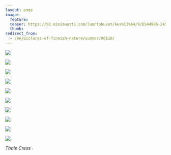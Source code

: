 ```yaml
---
layout: page
image:
  feature:
  teaser: https://b2.minimuutti.com/luontokuvat/kes%C3%A4/9/DS44998-245px.jpg
  thumb:
redirect_from:
  - /en/pictures-of-finnish-nature/summer/00118/
---
```


![](https://b2.minimuutti.com/luontokuvat/kes%C3%A4/9/DS44963-800px.jpg)

![](https://b2.minimuutti.com/luontokuvat/kes%C3%A4/9/DS44965-800px.jpg)

![](https://b2.minimuutti.com/luontokuvat/kes%C3%A4/9/DS44968-800px.jpg)

![](https://b2.minimuutti.com/luontokuvat/kes%C3%A4/9/DS44969-800px.jpg)

![](https://b2.minimuutti.com/luontokuvat/kes%C3%A4/9/DS44970-800px.jpg)

![](https://b2.minimuutti.com/luontokuvat/kes%C3%A4/9/DS44979-800px.jpg)

![](https://b2.minimuutti.com/luontokuvat/kes%C3%A4/9/DS45004-800px.jpg)

![](https://b2.minimuutti.com/luontokuvat/kes%C3%A4/9/DS44996-800px.jpg)

![](https://b2.minimuutti.com/luontokuvat/kes%C3%A4/9/DS44997-800px.jpg)

![](https://b2.minimuutti.com/luontokuvat/kes%C3%A4/9/DS44998-800px.jpg)

*Thale Cress*

